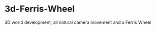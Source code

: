 3d-Ferris-Wheel
===============

3D world development, all natural camera movement and a Ferris Wheel
